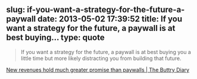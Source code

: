 slug: if-you-want-a-strategy-for-the-future-a-paywall
date: 2013-05-02 17:39:52
title: If you want a strategy for the future, a paywall is at best buying...
type: quote
---

> If you want a strategy for the future, a paywall is at best buying you a little time but more likely distracting you from building that future.

[New revenues hold much greater promise than paywalls | The Buttry Diary](http://stevebuttry.wordpress.com/2013/04/26/new-revenues-hold-much-greater-promise-than-paywalls/#pq=4JOZkm)
